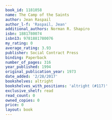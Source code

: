 ```yaml
---
book_id: 1181058
name: The Camp of the Saints
author: Jean Raspail
author_l-f: 'Raspail, Jean'
additional_authors: Norman R. Shapiro
isbn: 1881780074
isbn13: 9781881780076
my_rating: 0
average_rating: 3.93
publisher: Social Contract Press
binding: Paperback
number_of_pages: 316
year_published: 1994
original_publication_year: 1973
date_added: '2/28/2017'
bookshelves: altright
bookshelves_with_positions: 'altright (#117)'
exclusive_shelf: read
read_count: 0
owned_copies: 0
price: 0
layout: book
---
```

